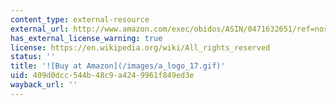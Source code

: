 ```yaml
---
content_type: external-resource
external_url: http://www.amazon.com/exec/obidos/ASIN/0471632651/ref=nosim/mitopencourse-20
has_external_license_warning: true
license: https://en.wikipedia.org/wiki/All_rights_reserved
status: ''
title: '![Buy at Amazon](/images/a_logo_17.gif)'
uid: 409d0dcc-544b-48c9-a424-9961f849ed3e
wayback_url: ''
---
```

